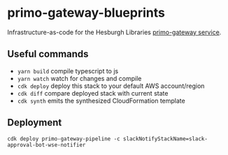 # primo-gateway-blueprints
Infrastructure-as-code for the Hesburgh Libraries [primo-gateway service](https://github.com/ndlib/primo-gateway).

## Useful commands

 * `yarn build`   compile typescript to js
 * `yarn watch`   watch for changes and compile
 * `cdk deploy`      deploy this stack to your default AWS account/region
 * `cdk diff`        compare deployed stack with current state
 * `cdk synth`       emits the synthesized CloudFormation template

## Deployment
```
cdk deploy primo-gateway-pipeline -c slackNotifyStackName=slack-approval-bot-wse-notifier
```
